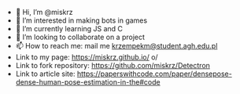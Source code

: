 - 👋 Hi, I’m @miskrz
- 👀 I’m interested in making bots in games
- 🌱 I’m currently learning JS and C
- 💞️ I’m looking to collaborate on a project
- 📫 How to reach me: mail me krzempekm@student.agh.edu.pl
- Link to my page: https://miskrz.github.io/ o/
- Link to fork repository: https://github.com/miskrz/Detectron
- Link to article site: https://paperswithcode.com/paper/densepose-dense-human-pose-estimation-in-the#code

<!---
miskrz/miskrz is a ✨ special ✨ repository because its `README.md` (this file) appears on your GitHub profile.
You can click the Preview link to take a look at your changes.
--->
